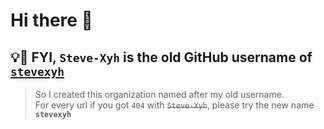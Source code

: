 # Hi there 👋
## **💡🧙 FYI, `Steve-Xyh` is the old GitHub username of [`stevexyh`](https://github.com/stevexyh)**
> So I created this organization named after my old username.  
> For every url if you got `404` with ~~`Steve-Xyh`~~, please try the new name **`stevexyh`**

